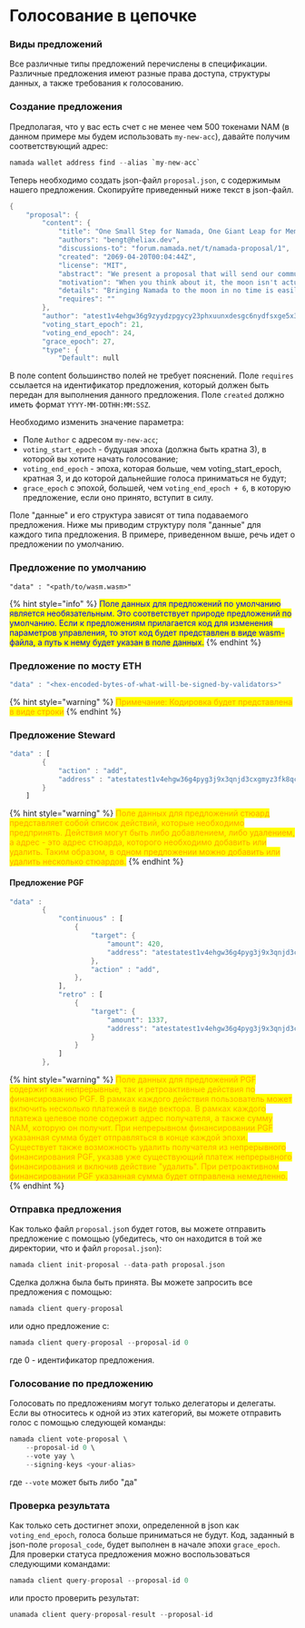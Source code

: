 # Голосование в цепочке

### Виды предложений&#x20;

Все различные типы предложений перечислены в спецификации. Различные предложения имеют разные права доступа, структуры данных, а также требования к голосованию.

### Создание предложения&#x20;

Предполагая, что у вас есть счет с не менее чем 500 токенами NAM (в данном примере мы будем использовать `my-new-acc`), давайте получим соответствующий адрес:

```rust
namada wallet address find --alias `my-new-acc`
```

Теперь необходимо создать json-файл `proposal.json`, с содержимым нашего предложения. Скопируйте приведенный ниже текст в json-файл.



```rust
{
	"proposal": {
		"content": {
			"title": "One Small Step for Namada, One Giant Leap for Memekind",
			"authors": "bengt@heliax.dev",
			"discussions-to": "forum.namada.net/t/namada-proposal/1",
			"created": "2069-04-20T00:04:44Z",
			"license": "MIT",
			"abstract": "We present a proposal that will send our community to the moon. This proposal outlines all training necessary to accomplish this goal. All memers are welcome to join.",
			"motivation": "When you think about it, the moon isn't actually that far away.The moon is only 384,400 km. We have not yet brought Namada to the moon, so it is only natural to use 101 as the prime number for our modular arithmetic operations. 384,400 (mod 101) = 95. 95 km is a distance that can be easily covered by a single person in a single day. Namada was produced by more than 100 people. So 95/100 = 0, rounded to the nearest integer. This means that Namada can reach the moon in no time.",
			"details": "Bringing Namada to the moon in no time is easily achievable. We just need to pass this governance proposal and set the plan in action",
			"requires": ""
		},
		"author": "atest1v4ehgw36g9zyydzpgycy23phxuunxdesgc6nydfsxge5x3zzgscny32pxccn2wfjg5urx3fhzxhmch",
		"voting_start_epoch": 21,
		"voting_end_epoch": 24,
		"grace_epoch": 27,
		"type": {
			"Default": null

```

В поле content большинство полей не требует пояснений. Поле `requires` ссылается на идентификатор предложения, который должен быть передан для выполнения данного предложения. Поле `created` должно иметь формат `YYYY-MM-DDTHH:MM:SSZ`.

Необходимо изменить значение параметра:

* Поле `Author` с адресом `my-new-acc`;&#x20;
* `voting_start_epoch` - будущая эпоха (должна быть кратна 3), в которой вы хотите начать голосование;&#x20;
* `voting_end_epoch` - эпоха, которая больше, чем voting\_start\_epoch, кратная 3, и до которой дальнейшие голоса приниматься не будут;&#x20;
* `grace_epoch` с эпохой, большей, чем `voting_end_epoch + 6`, в которую предложение, если оно принято, вступит в силу.

Поле "данные" и его структура зависят от типа подаваемого предложения. Ниже мы приводим структуру поля "данные" для каждого типа предложения. В примере, приведенном выше, речь идет о предложении по умолчанию.

### Предложение по умолчанию

```
"data" : "<path/to/wasm.wasm>"
```

{% hint style="info" %}
<mark style="color:blue;">Поле данных для предложений по умолчанию является необязательным. Это соответствует природе предложений по умолчанию. Если к предложениям прилагается код для изменения параметров управления, то этот код будет представлен в виде wasm-файла, а путь к нему будет указан в поле данных.</mark>
{% endhint %}

### Предложение по мосту ETH

```rust
"data" : "<hex-encoded-bytes-of-what-will-be-signed-by-validators>"
```

{% hint style="warning" %}
<mark style="color:orange;">Примечание: Кодировка будет представлена в виде строки</mark>
{% endhint %}

### Предложение Steward

```rust
"data" : [
        {
            "action" : "add",
            "address" : "atestatest1v4ehgw36g4pyg3j9x3qnjd3cxgmyz3fk8qcrys3hxdp5xwfnx3zyxsj9xgunxsfjg5u5xvzyzrrqtn"
        }
    ]     
```

{% hint style="warning" %}
<mark style="color:orange;">Поле данных для предложений стюард представляет собой список действий, которые необходимо предпринять. Действия могут быть либо добавлением, либо удалением, а адрес - это адрес стюарда, которого необходимо добавить или удалить. Таким образом, в одном предложении можно добавить или удалить несколько стюардов.</mark>
{% endhint %}

#### Предложение PGF

```rust
"data" :
        {
            "continuous" : [
                {
                    "target": {
                        "amount": 420,
                        "address": "atestatest1v4ehgw36g4pyg3j9x3qnjd3cxgmyz3fk8qcrys3hxdp5xwfnx3zyxsj9xgunxsfjg5u5xvzyzrrqtn"
                    },
                    "action" : "add",
                },
            ],
            "retro" : [
                {
                    "target": {
                        "amount": 1337,
                        "address": "atestatest1v4ehgw36g4pyg3j9x3qnjd3cxgmyz3fk8qcrys3hxdp5xwfnx3zyxsj9xgunxsfjg5u5xvzyzrrqtn"
                    }
                }
            ]
        },  
```

{% hint style="warning" %}
<mark style="color:orange;">Поле данных для предложений PGF содержит как непрерывные, так и ретроактивные действия по финансированию PGF. В рамках каждого действия пользователь может включить несколько платежей в виде вектора. В рамках каждого платежа целевое поле содержит адрес получателя, а также сумму NAM, которую он получит. При непрерывном финансировании PGF указанная сумма будет отправляться в конце каждой эпохи. Существует также возможность удалить получателя из непрерывного финансирования PGF, указав уже существующий платеж непрерывного финансирования и включив действие "удалить". При ретроактивном финансировании PGF указанная сумма будет отправлена немедленно.</mark>
{% endhint %}

### Отправка предложения&#x20;

Как только файл `proposal.jso`n будет готов, вы можете отправить предложение с помощью (убедитесь, что он находится в той же директории, что и файл `proposal.json`):

```rust
namada client init-proposal --data-path proposal.json 
```

Сделка должна была быть принята. Вы можете запросить все предложения с помощью:

```rust
namada client query-proposal
```

или одно предложение с:

```rust
namada client query-proposal --proposal-id 0
```

где 0 - идентификатор предложения.

### Голосование по предложению

Голосовать по предложениям могут только делегаторы и делегаты. Если вы относитесь к одной из этих категорий, вы можете отправить голос с помощью следующей команды:

```rust
namada client vote-proposal \
    --proposal-id 0 \
    --vote yay \
    --signing-keys <your-alias>
```

где `--vote` может быть либо "да"&#x20;

### Проверка результата&#x20;

Как только сеть достигнет эпохи, определенной в json как `voting_end_epoch`, голоса больше приниматься не будут. Код, заданный в json-поле `proposal_code`, будет выполнен в начале эпохи `grace_epoch`. Для проверки статуса предложения можно воспользоваться следующими командами:

```rust
namada client query-proposal --proposal-id 0
```

или просто проверить результат:

```rust
unamada client query-proposal-result --proposal-id 
```
